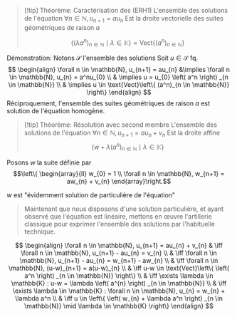 >[!tip] Théorème: Caractérisation des (ERH1)
>L'ensemble des solutions de l'équation $\forall n \in \mathbb{N}, u_{n+1} = au_{n}$
>Est la droite vectorielle des suites géométriques de raison $a$
>
>$$\left\{ \left( \lambda a^n \right) _{n \in \mathbb{N}} \mid \lambda \in \mathbb{K} \right\} = \text{Vect}\left\{ (a^n)_{n \in \mathbb{N}} \right\}$$

Démonstration:
Notons $\mathcal{S}$ l'ensemble des solutions
Soit $u \in \mathcal{S}$ fq.
$$
\begin{align}
\forall n \in \mathbb{N}, u_{n+1} = au_{n} &\implies \forall n \in \mathbb{N}, u_{n} = a^nu_{0} \\
 & \implies u = u_{0} \left( a^n \right) _{n \in \mathbb{N}} \\
 & \implies u \in \text{Vect}\left\{ (a^n)_{n \in \mathbb{N}} \right\} 
\end{align}
$$
Réciproquement, l'ensemble des suites géométriques de raison $a$ est solution de l'équation homogène.

>[!tip] Théorème: Résolution avec second membre
>L'ensemble des solutions de l'équation $\forall n \in \mathbb{N}, u_{n+1} = au_{n} + v_{n}$
>Est la droite affine $$\left\{ w + \lambda \left( a^n \right) _{n \in \mathbb{N}} \mid \lambda \in \mathbb{K} \right\}$$

Posons $w$ la suite définie par $$\left\{ \begin{array}{ll}
 w_{0} = 1 \\
\forall n \in \mathbb{N}, w_{n+1} = aw_{n} + v_{n} 
\end{array}\right.$$

$w$ est "évidemment solution de particulière de l'équation"

> Maintenant que nous disposons d'une solution particulière, et ayant observé que l'équation est linéaire, mettons en œuvre l'artillerie classique pour exprimer l'ensemble des solutions par l'habituelle technique.

$$
\begin{align}
\forall n \in \mathbb{N}, u_{n+1} = au_{n} + v_{n} & \iff \forall n \in \mathbb{N}, u_{n+1} - au_{n} = v_{n} \\
 & \iff \forall n \in \mathbb{N}, u_{n+1} - au_{n} = w_{n+1} - aw_{n} \\
 & \iff \forall n \in \mathbb{N}, (u-w)_{n+1} = a(u-w)_{n} \\
& \iff u-w \in \text{Vect}\left\{ \left( a^n \right) _{n \in \mathbb{N}} \right\}  \\
	 & \iff \exists \lambda \in \mathbb{K} : u-w = \lambda \left( a^{n} \right) _{n \in \mathbb{N}} \\
 & \iff \exists \lambda \in \mathbb{K} : \forall n \in \mathbb{N}, u_{n} = w_{n} + \lambda a^n \\
 & \iff  u \in \left\{ \left( w_{n} + \lambda a^n \right) _{n \in \mathbb{N}} \mid \lambda \in \mathbb{K} \right\} 
\end{align}
$$


